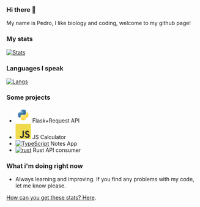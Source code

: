 ### Hi there 👋

My name is Pedro, I like biology and coding, welcome to my github page!

###  My stats

[![Stats](https://github-readme-stats.vercel.app/api?username=pedromarquetti&show_icons=true&theme=dark&include_all_commits=true)](https://github.com/PedroMarquetti "Hi there")

### Languages I speak

[![Langs](https://github-readme-stats.vercel.app/api/top-langs/?username=pedromarquetti&theme=dark&langs_count=8&hide=Vim%20Script,dockerfile)](https://github.com/pedromarquetti "I started learning Python because of Mr Robot.. then got addicted to learning")

### Some projects

- <a title="I made this when i started learning Python" href="https://github.com/pedromarquetti/fii_api"><img name="fii-api" src="https://raw.githubusercontent.com/github/explore/80688e429a7d4ef2fca1e82350fe8e3517d3494d/topics/python/python.png" alt="Python" height="40" ></a>  Flask+Request API
- <a title="Then I started learning JS..." href="https://github.com/pedromarquetti/calculator"><img name="JS-calculator" src="https://raw.githubusercontent.com/github/explore/80688e429a7d4ef2fca1e82350fe8e3517d3494d/topics/javascript/javascript.png" alt="Javascript" height="40" ></a>  JS Calculator
- <a title="Then I learned React/React Native" href="https://github.com/pedromarquetti/react-notes-app"><img name="notes-app" src="https://img.shields.io/badge/TypeScript-007ACC?logo=typescript&logoColor=white" alt="TypeScript" height="40" ></a>  Notes App
- <a title="Now I'm learning Rust just for fun... I also learned C++, but have no projects published here" href="https://github.com/pedromarquetti/sec-trails"><img name="rust" src="https://img.shields.io/badge/Rust-000000?style=for-the-badge&logo=rust&logoColor=white" alt="rust" height="40" ></a>  Rust API consumer

### What i'm doing right now

- Always learning and improving. If you find any problems with my code, let me know please.


[How can you get these stats? Here](https://github.com/anuraghazra/github-readme-stats "Github stats").

